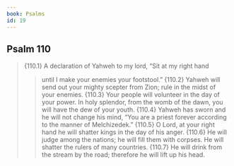 ```yaml
---
book: Psalms
id: 19
---
```


## Psalm 110

> {110.1} A declaration of Yahweh to my lord,
> “Sit at my right hand
>> until I make your enemies your footstool.”
> {110.2} Yahweh will send out your mighty scepter from Zion;
>> rule in the midst of your enemies.
> {110.3} Your people will volunteer in the day of your power.
>> In holy splendor, from the womb of the dawn,
>> you will have the dew of your youth.
> {110.4} Yahweh has sworn and he will not change his mind,
>> “You are a priest forever
>> according to the manner of Melchizedek.”
> {110.5} O Lord, at your right hand
>> he will shatter kings in the day of his anger.
> {110.6} He will judge among the nations;
>> he will fill them with corpses.
>> He will shatter the rulers of many countries.
> {110.7} He will drink from the stream by the road;
>> therefore he will lift up his head.